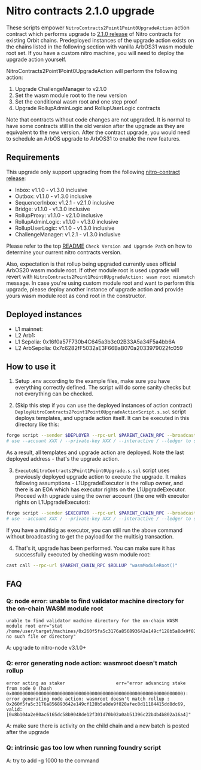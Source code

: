 # Nitro contracts 2.1.0 upgrade

These scripts empower `NitroContracts2Point1Point0UpgradeAction` action contract which performs upgrade to [2.1.0 release](https://github.com/OffchainLabs/nitro-contracts/releases/tag/v2.1.0) of Nitro contracts for existing Orbit chains. Predeployed instances of the upgrade action exists on the chains listed in the following section with vanilla ArbOS31 wasm module root set. If you have a custom nitro machine, you will need to deploy the upgrade action yourself.

NitroContracts2Point1Point0UpgradeAction will perform the following action:

1. Upgrade ChallengeManager to v2.1.0
2. Set the wasm module root to the new version
3. Set the conditional wasm root and one step proof
4. Upgrade RollupAdminLogic and RollupUserLogic contracts

Note that contracts without code changes are not upgraded. It is normal to have some contracts still in the old version after the upgrade as they are equivalent to the new version. After the contract upgrade, you would need to schedule an ArbOS upgrade to ArbOS31 to enable the new features.

## Requirements

This upgrade only support upgrading from the following [nitro-contract release](https://github.com/OffchainLabs/nitro-contracts/releases):

- Inbox: v1.1.0 - v1.3.0 inclusive
- Outbox: v1.1.0 - v1.3.0 inclusive
- SequencerInbox: v1.2.1 - v2.1.0 inclusive
- Bridge: v1.1.0 - v1.3.0 inclusive
- RollupProxy: v1.1.0 - v2.1.0 inclusive
- RollupAdminLogic: v1.1.0 - v1.3.0 inclusive
- RollupUserLogic: v1.1.0 - v1.3.0 inclusive
- ChallengeManager: v1.2.1 - v1.3.0 inclusive

Please refer to the top [README](../../README.md) `Check Version and Upgrade Path` on how to determine your current nitro contracts version.

Also, expectation is that rollup being upgraded currently uses official ArbOS20 wasm module root. If other module root is used upgrade will revert with `NitroContracts2Point1Point0UpgradeAction: wasm root mismatch` message. In case you're using custom module root and want to perform this upgrade, please deploy another instance of upgrade action and provide yours wasm module root as cond root in the constructor.

## Deployed instances

- L1 mainnet:
- L2 Arb1:
- L1 Sepolia: 0x16f0a57F730b4C645a3b3c02B33A5a34F5a4bb6A
- L2 ArbSepolia: 0x7c6282fF5032aE3F66BaB070a2033979022fc059

## How to use it

1. Setup .env according to the example files, make sure you have everything correctly defined. The script will do some sanity checks but not everything can be checked.

2. (Skip this step if you can use the deployed instances of action contract)
   `DeployNitroContracts2Point1Point0UpgradeActionScript.s.sol` script deploys templates, and upgrade action itself. It can be executed in this directory like this:

```bash
forge script --sender $DEPLOYER --rpc-url $PARENT_CHAIN_RPC --broadcast --slow DeployNitroContracts2Point1Point0UpgradeActionScript -vvv --verify --skip-simulation
# use --account XXX / --private-key XXX / --interactive / --ledger to set the account to send the transaction from
```

As a result, all templates and upgrade action are deployed. Note the last deployed address - that's the upgrade action.

3. `ExecuteNitroContracts2Point1Point0Upgrade.s.sol` script uses previously deployed upgrade action to execute the upgrade. It makes following assumptions - L1UpgradeExecutor is the rollup owner, and there is an EOA which has executor rights on the L1UpgradeExecutor. Proceed with upgrade using the owner account (the one with executor rights on L1UpgradeExecutor):

```bash
forge script --sender $EXECUTOR --rpc-url $PARENT_CHAIN_RPC --broadcast ExecuteNitroContracts2Point1Point0UpgradeScript -vvv
# use --account XXX / --private-key XXX / --interactive / --ledger to set the account to send the transaction from
```

If you have a multisig as executor, you can still run the above command without broadcasting to get the payload for the multisig transaction.

4. That's it, upgrade has been performed. You can make sure it has successfully executed by checking wasm module root:

```bash
cast call --rpc-url $PARENT_CHAIN_RPC $ROLLUP "wasmModuleRoot()"
```

## FAQ

### Q: node error: unable to find validator machine directory for the on-chain WASM module root

```
unable to find validator machine directory for the on-chain WASM module root err="stat /home/user/target/machines/0x260f5fa5c3176a856893642e149cf128b5a8de9f828afec8d11184415dd8dc69: no such file or directory"
```

A: upgrade to nitro-node v3.1.0+

### Q: error generating node action: wasmroot doesn't match rollup

```
error acting as staker                   err="error advancing stake from node 0 (hash 0x0000000000000000000000000000000000000000000000000000000000000000): error generating node action: wasmroot doesn't match rollup : 0x260f5fa5c3176a856893642e149cf128b5a8de9f828afec8d11184415dd8dc69, valid: [0x8b104a2e80ac6165dc58b9048de12f301d70b02a0ab51396c22b4b4b802a16a4]"
```

A: make sure there is activity on the child chain and a new batch is posted after the upgrade

### Q: intrinsic gas too low when running foundry script

A: try to add -g 1000 to the command
